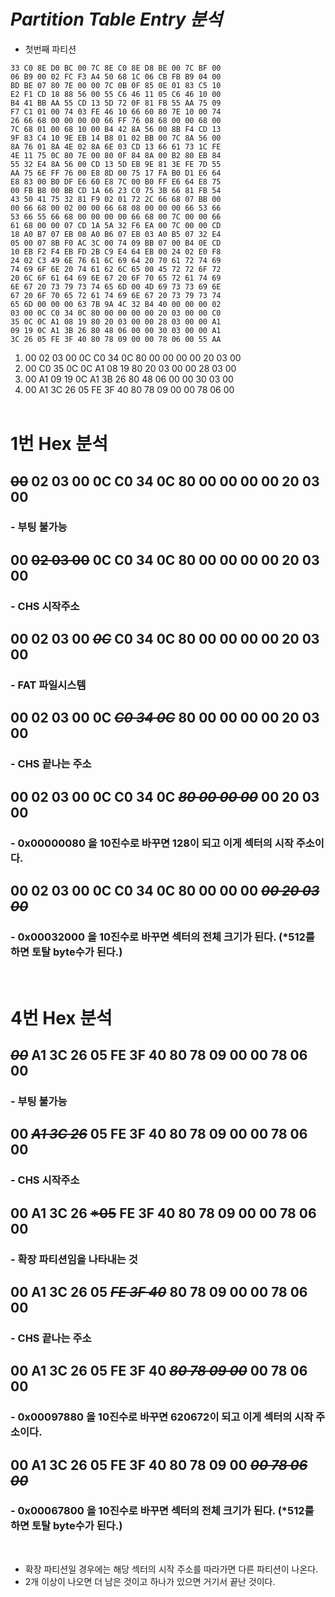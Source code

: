 # ***Partition Table Entry 분석***

* 첫번째 파티션
```
33 C0 8E D0 BC 00 7C 8E C0 8E D8 BE 00 7C BF 00
06 B9 00 02 FC F3 A4 50 68 1C 06 CB FB B9 04 00
BD BE 07 80 7E 00 00 7C 0B 0F 85 0E 01 83 C5 10
E2 F1 CD 18 88 56 00 55 C6 46 11 05 C6 46 10 00
B4 41 BB AA 55 CD 13 5D 72 0F 81 FB 55 AA 75 09
F7 C1 01 00 74 03 FE 46 10 66 60 80 7E 10 00 74
26 66 68 00 00 00 00 66 FF 76 08 68 00 00 68 00
7C 68 01 00 68 10 00 B4 42 8A 56 00 8B F4 CD 13
9F 83 C4 10 9E EB 14 B8 01 02 BB 00 7C 8A 56 00
8A 76 01 8A 4E 02 8A 6E 03 CD 13 66 61 73 1C FE
4E 11 75 0C 80 7E 00 80 0F 84 8A 00 B2 80 EB 84
55 32 E4 8A 56 00 CD 13 5D EB 9E 81 3E FE 7D 55
AA 75 6E FF 76 00 E8 8D 00 75 17 FA B0 D1 E6 64
E8 83 00 B0 DF E6 60 E8 7C 00 B0 FF E6 64 E8 75
00 FB B8 00 BB CD 1A 66 23 C0 75 3B 66 81 FB 54
43 50 41 75 32 81 F9 02 01 72 2C 66 68 07 BB 00
00 66 68 00 02 00 00 66 68 08 00 00 00 66 53 66
53 66 55 66 68 00 00 00 00 66 68 00 7C 00 00 66
61 68 00 00 07 CD 1A 5A 32 F6 EA 00 7C 00 00 CD
18 A0 B7 07 EB 08 A0 B6 07 EB 03 A0 B5 07 32 E4
05 00 07 8B F0 AC 3C 00 74 09 BB 07 00 B4 0E CD
10 EB F2 F4 EB FD 2B C9 E4 64 EB 00 24 02 E0 F8
24 02 C3 49 6E 76 61 6C 69 64 20 70 61 72 74 69
74 69 6F 6E 20 74 61 62 6C 65 00 45 72 72 6F 72
20 6C 6F 61 64 69 6E 67 20 6F 70 65 72 61 74 69
6E 67 20 73 79 73 74 65 6D 00 4D 69 73 73 69 6E
67 20 6F 70 65 72 61 74 69 6E 67 20 73 79 73 74
65 6D 00 00 00 63 7B 9A 4C 32 B4 40 00 00 00 02
03 00 0C C0 34 0C 80 00 00 00 00 20 03 00 00 C0
35 0C 0C A1 08 19 80 20 03 00 00 28 03 00 00 A1
09 19 0C A1 3B 26 80 48 06 00 00 30 03 00 00 A1
3C 26 05 FE 3F 40 80 78 09 00 00 78 06 00 55 AA
```
1. 00 02 03 00 0C C0 34 0C 80 00 00 00 00 20 03 00
2. 00 C0 35 0C 0C A1 08 19 80 20 03 00 00 28 03 00
3. 00 A1 09 19 0C A1 3B 26 80 48 06 00 00 30 03 00
4. 00 A1 3C 26 05 FE 3F 40 80 78 09 00 00 78 06 00
<br><br>
# 1번 Hex 분석
## ~~00~~ 02 03 00 0C C0 34 0C 80 00 00 00 00 20 03 00
### - 부팅 불가능
## 00 ~~02 03 00~~ 0C C0 34 0C 80 00 00 00 00 20 03 00
### - CHS 시작주소
## 00 02 03 00 ~~***0C***~~ C0 34 0C 80 00 00 00 00 20 03 00
### - FAT 파일시스템
## 00 02 03 00 0C ~~***C0 34 0C***~~ 80 00 00 00 00 20 03 00
### - CHS 끝나는 주소
## 00 02 03 00 0C C0 34 0C ~~***80 00 00 00***~~ 00 20 03 00
### - 0x00000080 을 10진수로 바꾸면 128이 되고 이게 섹터의 시작 주소이다.
## 00 02 03 00 0C C0 34 0C 80 00 00 00 ~~***00 20 03 00***~~
### - 0x00032000 을 10진수로 바꾸면 섹터의 전체 크기가 된다. (*512를 하면 토탈 byte수가 된다.)
<br>

# 4번 Hex 분석
## ~~***00***~~ A1 3C 26 05 FE 3F 40 80 78 09 00 00 78 06 00
### - 부팅 불가능
## 00 ~~***A1 3C 26***~~ 05 FE 3F 40 80 78 09 00 00 78 06 00
### - CHS 시작주소
## 00 A1 3C 26 ~~***05**~~ FE 3F 40 80 78 09 00 00 78 06 00
### - 확장 파티션임을 나타내는 것
## 00 A1 3C 26 05 ~~***FE 3F 40***~~ 80 78 09 00 00 78 06 00
### - CHS 끝나는 주소
## 00 A1 3C 26 05 FE 3F 40 ~~***80 78 09 00***~~ 00 78 06 00
### - 0x00097880 을 10진수로 바꾸면 620672이 되고 이게 섹터의 시작 주소이다.
## 00 A1 3C 26 05 FE 3F 40 80 78 09 00 ~~***00 78 06 00***~~
### - 0x00067800 을 10진수로 바꾸면 섹터의 전체 크기가 된다. (*512를 하면 토탈 byte수가 된다.)
<br>

* 확장 파티션일 경우에는 해당 섹터의 시작 주소를 따라가면 다른 파티션이 나온다.
* 2개 이상이 나오면 더 남은 것이고 하나가 있으면 거기서 끝난 것이다.
